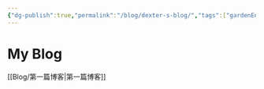 ```yaml
---
{"dg-publish":true,"permalink":"/blog/dexter-s-blog/","tags":["gardenEntry"]}
---
```


# My Blog

[[Blog/第一篇博客\|第一篇博客]]
